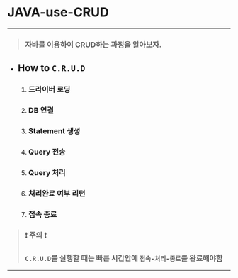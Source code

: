 # JAVA-use-CRUD

***

> ### 자바를 이용하여 CRUD하는 과정을 알아보자.

* ## How to `C.R.U.D` 

  1. ### 드라이버 로딩

  2. ### DB 연결

  3. ### Statement 생성

  4. ### Query 전송

  5. ### Query 처리

  6. ### 처리완료 여부 리턴

  7. ### 접속 종료
  
  

> ### ❗ 주의 ❗ 
>
> ### `C.R.U.D`를 실행할 때는 빠른 시간안에 `접속-처리-종료`를 완료해야함

***



